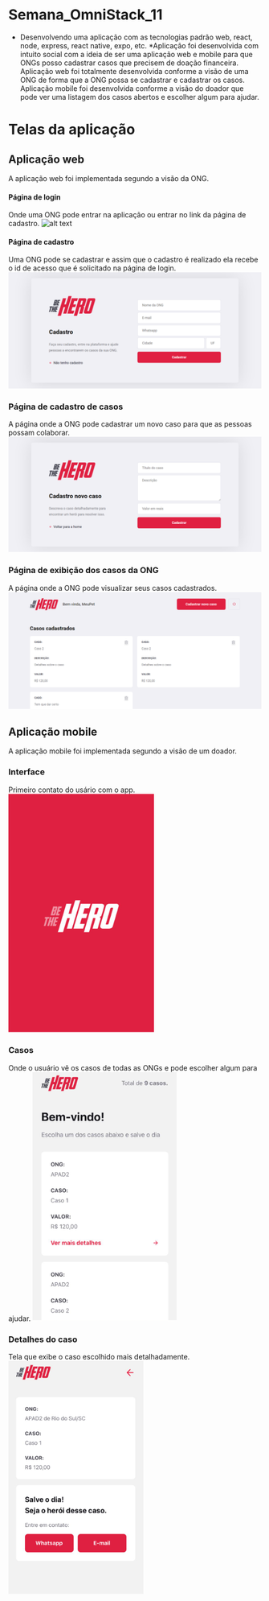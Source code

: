 # Semana_OmniStack_11
* Desenvolvendo uma aplicação com as tecnologias padrão web, react, node, express, react native, expo, etc.
*Aplicação foi desenvolvida com intuito social com a ideia de ser uma aplicação web e mobile para que ONGs  posso cadastrar casos que precisem de doação financeira.  Aplicação web foi totalmente desenvolvida conforme a visão de uma ONG de forma que a ONG possa se cadastrar e cadastrar os casos. Aplicação mobile foi desenvolvida conforme a visão do doador que pode ver uma listagem dos casos abertos e escolher algum para ajudar.

# Telas da aplicação

## Aplicação web
A aplicação web foi implementada segundo a visão da ONG.

#### Página de login 
Onde uma ONG pode entrar na aplicação ou entrar no link da página de cadastro.
![alt text](https://github.com/DayaneCordeiro/SemanaOmniStack_11/tree/master/imagens/imagens/Login.png)

#### Página de cadastro
Uma ONG pode se cadastrar e assim que o cadastro é realizado ela recebe o id de acesso que é solicitado na página de login.
![](/imagens/Cadastro.png)

### Página de cadastro de casos
A página onde a ONG pode cadastrar um novo caso para que as pessoas possam colaborar.
![](/imagens/NovoCaso.png)

### Página de exibição dos casos da ONG
A página onde a ONG pode visualizar seus casos cadastrados.
![](/imagens/Casos.png)

## Aplicação mobile
A aplicação mobile foi implementada segundo a visão de um doador.

### Interface
Primeiro contato do usário com o app.
![](/imagens/InterfaceMobile.png)

### Casos
Onde o usuário vê os casos de todas as ONGs e pode escolher algum para ajudar.
![](imagens/CasosMobile.png)

### Detalhes do caso
Tela que exibe o caso escolhido mais detalhadamente.
![](/imagens/DetalhesCasoMobile.png)
